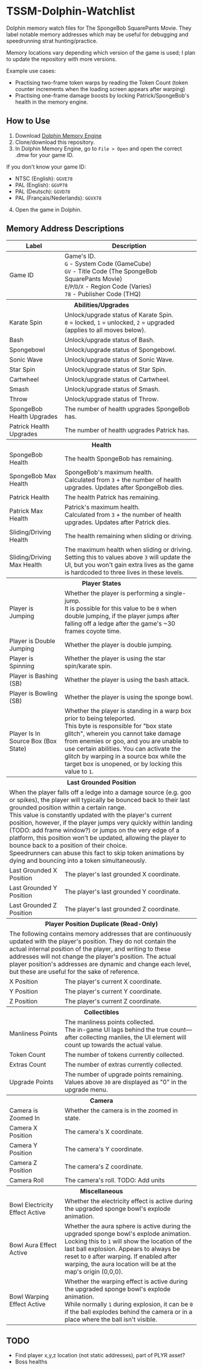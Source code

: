 # TSSM-Dolphin-Watchlist
Dolphin memory watch files for The SpongeBob SquarePants Movie. They label notable memory addresses which may be useful for debugging and speedrunning strat hunting/practice.

Memory locations vary depending which version of the game is used; I plan to update the repository with more versions.

Example use cases:
- Practising two-frame token warps by reading the Token Count (token counter increments when the loading screen appears after warping)
- Practising one-frame damage boosts by locking Patrick/SpongeBob's health in the memory engine.

## How to Use
1. Download [Dolphin Memory Engine](https://github.com/aldelaro5/Dolphin-memory-engine/releases)
2. Clone/download this repository.
3. In Dolphin Memory Engine, go to `File > Open` and open the correct .dmw for your game ID.

If you don't know your game ID:
- NTSC (English): `GGVE78`
- PAL (English): `GGVP78`
- PAL (Deutsch): `GGVD78`
- PAL (Français/Nederlands): `GGVX78`
4. Open the game in Dolphin.

## Memory Address Descriptions

<table>
<thead>
<tr>
<th>Label</th>
<th>Description</th>
</tr>
</thead>
<tbody>
<tr>
<td>Game ID</td>
<td>Game's ID.<br /><code>G</code> - System Code (GameCube)<br /><code>GV</code> - Title Code (The SpongeBob SquarePants Movie)<br /><code>E</code>/<code>P</code>/<code>D</code>/<code>X</code> - Region Code (Varies)<br /><code>78</code> - Publisher Code (THQ)</td>
</tr>
<tr>
<th colspan="2">Abilities/Upgrades</th>
<tr>
<td>Karate Spin</td>
<td>Unlock/upgrade status of Karate Spin.<br /><code>0</code> = locked, <code>1</code> = unlocked, <code>2</code> = upgraded (applies to all moves below).</td>
</tr>
<tr>
<td>Bash</td>
<td>Unlock/upgrade status of Bash.</td>
</tr>
<tr>
<td>Spongebowl</td>
<td>Unlock/upgrade status of Spongebowl.</td>
</tr>
<tr>
<td>Sonic Wave</td>
<td>Unlock/upgrade status of Sonic Wave.</td>
</tr>
<tr>
<td>Star Spin</td>
<td>Unlock/upgrade status of Star Spin.</td>
</tr>
<tr>
<td>Cartwheel</td>
<td>Unlock/upgrade status of Cartwheel.</td>
</tr>
<tr>
<td>Smash</td>
<td>Unlock/upgrade status of Smash.</td>
</tr>
<tr>
<td>Throw</td>
<td>Unlock/upgrade status of Throw.</td>
</tr>
<tr>
<td>SpongeBob Health Upgrades</td>
<td>The number of health upgrades SpongeBob has.</td>
</tr>
<tr>
<td>Patrick Health Upgrades</td>
<td>The number of health upgrades Patrick has.</td>
</tr>
<tr>
<th colspan="2">Health</th>
</tr>
<tr>
<td>SpongeBob Health</td>
<td>The health SpongeBob has remaining.</td>
</tr>
<tr>
<td>SpongeBob Max Health</td>
<td>SpongeBob's maximum health.<br />Calculated from <code>3</code> + the number of health upgrades. Updates after SpongeBob dies.</td>
</tr>
<tr>
<td>Patrick Health</td>
<td>The health Patrick has remaining.</td>
</tr>
<tr>
<td>Patrick Max Health</td>
<td>Patrick's maximum health.<br />Calculated from <code>3</code> + the number of health upgrades. Updates after Patrick dies.</td>
</tr>
<tr>
<td>Sliding/Driving Health</td>
<td>The health remaining when sliding or driving.</td>
</tr>
<tr>
<td>Sliding/Driving Max Health</td>
<td>The maximum health when sliding or driving.<br />Setting this to values above <code>3</code> will update the UI, but you won't gain extra lives as the game is hardcoded to three lives in these levels.</td>
</tr>
<tr>
<th colspan="2">Player States</th>
</tr>
<tr>
<td>Player is Jumping</td>
<td>Whether the player is performing a single-jump.<br />It is possible for this value to be <code>0</code> when double jumping, if the player jumps after falling off a ledge after the game's ~30 frames coyote time.</td>
</tr>
<tr>
<td>Player is Double Jumping</td>
<td>Whether the player is double jumping.</td>
</tr>
<tr>
<td>Player is Spinning</td>
<td>Whether the player is using the star spin/karate spin.</td>
</tr>
<tr>
<td>Player is Bashing (SB)</td>
<td>Whether the player is using the bash attack.</td>
</tr>
<tr>
<td>Player is Bowling (SB)</td>
<td>Whether the player is using the sponge bowl.</td>
</tr>
<tr>
<td>Player Is In Source Box (Box State)</td>
<td>Whether the player is standing in a warp box prior to being teleported.<br />This byte is responsible for "box state glitch", wherein you cannot take damage from enemies or goo, and you are unable to use certain abilities. You can activate the glitch by warping in a source box while the target box is unopened, or by locking this value to <code>1</code>.</td>
</tr>
<tr>
<th colspan="2">Last Grounded Position</th>
</tr>
<tr>
<td colspan="2">When the player falls off a ledge into a damage source (e.g. goo or spikes), the player will typically be bounced back to their last grounded position within a certain range.<br />
This value is constantly updated with the player's current position, however, if the player jumps very quickly within landing (TODO: add frame window?) or jumps on the very edge of a platform, this position won't be updated, allowing the player to bounce back to a position of their choice.<br />
Speedrunners can abuse this fact to skip token animations by dying and bouncing into a token simultaneously.
</td>
</tr>
<tr>
<td>Last Grounded X Position</td>
<td>The player's last grounded X coordinate.</td>
</tr>
<tr>
<td>Last Grounded Y Position</td>
<td>The player's last grounded Y coordinate.</td>
</tr>
<tr>
<td>Last Grounded Z Position</td>
<td>The player's last grounded Z coordinate.</td>
</tr>
<tr>
<th colspan="2">Player Position Duplicate (Read-Only)</th>
</tr>
<tr>
<td colspan="2">The following contains memory addresses that are continuously updated with the player's position. They do not contain the actual internal position of the player, and writing to these addresses will not change the player's position. The actual player position's addresses are dynamic and change each level, but these are useful for the sake of reference.</td>
</tr>
<tr>
<td>X Position</td>
<td>The player's current X coordinate.</td>
</tr>
<tr>
<td>Y Position</td>
<td>The player's current Y coordinate.</td>
</tr>
<tr>
<td>Z Position</td>
<td>The player's current Z coordinate.</td>
</tr>
<tr>
<th colspan="2">Collectibles</th>
</tr>
<tr>
<td>Manliness Points</td>
<td>The manliness points collected.<br />The in-game UI lags behind the true count—after collecting manlies, the UI element will count up towards the actual value.</td>
</tr>
<tr>
<td>Token Count</td>
<td>The number of tokens currently collected.</td>
</tr>
<tr>
<td>Extras Count</td>
<td>The number of extras currently collected.</td>
</tr>
<tr>
<td>Upgrade Points</td>
<td>The number of upgrade points remaining.<br />Values above <code>30</code> are displayed as "0" in the upgrade menu.</td>
</tr>
<tr>
<th colspan="2">Camera</th>
</tr>
<tr>
<td>Camera is Zoomed In</td>
<td>Whether the camera is in the zoomed in state.</td>
</tr>
<tr>
<td>Camera X Position</td>
<td>The camera's X coordinate.</td>
</tr>
<tr>
<td>Camera Y Position</td>
<td>The camera's Y coordinate.</td>
</tr>
<tr>
<td>Camera Z Position</td>
<td>The camera's Z coordinate.</td>
</tr>
<tr>
<td>Camera Roll</td>
<td>The camera's roll. TODO: Add units</td>
</tr>
<tr>
<th colspan="2">Miscellaneous</th>
</tr>
<tr>
<td>Bowl Electricity Effect Active</td>
<td>Whether the electricity effect is active during the upgraded sponge bowl's explode animation.</td>
</tr>
<tr>
<td>Bowl Aura Effect Active</td>
<td>Whether the aura sphere is active during the upgraded sponge bowl's explode animation. <br />Locking this to <code>1</code> will show the location of the last ball explosion. Appears to always be reset to <code>0</code> after warping. If enabled after warping, the aura location will be at the map's origin (0,0,0).</td>
</tr>
<tr>
<td>Bowl Warping Effect Active</td>
<td>Whether the warping effect is active during the upgraded sponge bowl's explode animation. <br />While normally <code>1</code> during explosion, it can be <code>0</code> if the ball explodes behind the camera or in a place where the ball isn't visible.</td>
</tr>
</tbody>
</table>

## TODO
- Find player x,y,z location (not static addresses), part of PLYR asset?
- Boss healths